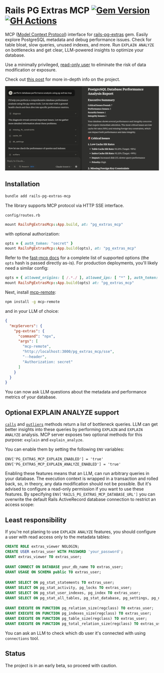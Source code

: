 # Rails PG Extras MCP [![Gem Version](https://badge.fury.io/rb/rails-pg-extras-mcp.svg)](https://badge.fury.io/rb/rails-pg-extras-mcp) [![GH Actions](https://github.com/pawurb/rails-pg-extras-mcp/actions/workflows/ci.yml/badge.svg)](https://github.com/pawurb/rails-pg-extras-mcp/actions)

MCP ([Model Context Protocol](https://modelcontextprotocol.io/introduction)) interface for [rails-pg-extras](https://github.com/pawurb/rails-pg-extras) gem. Easily explore PostgreSQL metadata and debug performance issues. Check for table bloat, slow queries, unused indexes, and more. Run `EXPLAIN ANALYZE` on bottlenecks and get clear, LLM-powered insights to optimize your database. 

Use a minimally privileged, [read-only user](#least-responsibility) to eliminate the risk of data modification or exposure.

Check out [this post](https://pawelurbanek.com/rails-postgresql-mcp) for more in-depth info on the project.

![LLM interface](https://github.com/pawurb/rails-pg-extras/raw/main/pg-extras-mcp.png)

## Installation

```bash
bundle add rails-pg-extras-mcp
```

The library supports MCP protocol via HTTP SSE interface. 

`config/routes.rb`

```ruby
mount RailsPgExtrasMcp::App.build, at: "pg_extras_mcp"
```

with optional authorization:

```ruby
opts = { auth_token: "secret" }
mount RailsPgExtrasMcp::App.build(opts), at: "pg_extras_mcp"
```

Refer to the [fast-mcp docs](https://github.com/yjacquin/fast-mcp) for a complete list of supported options (the `opts` hash is passed directly as-is). For production deployments, you'll likely need a similar config:

```ruby
opts = { allowed_origins: [ /.*./ ], allowed_ips: [ "*" ], auth_token: "secret", localhost_only: false }
mount RailsPgExtrasMcp::App.build(opts) at: "pg_extras_mcp"
```

Next, install [mcp-remote](https://github.com/geelen/mcp-remote):

```bash
npm install -g mcp-remote
```

and in your LLM of choice:

```json
{
  "mcpServers": {
    "pg-extras": {
      "command": "npx",
      "args": [
        "mcp-remote",
        "http://localhost:3000/pg_extras_mcp/sse",
        "--header",
        "Authorization: secret"
      ]
    }
  }
}
```

You can now ask LLM questions about the metadata and performance metrics of your database.


## Optional EXPLAIN ANALYZE support

[`calls`](https://github.com/pawurb/rails-pg-extras?tab=readme-ov-file#calls) and [`outliers`](https://github.com/pawurb/rails-pg-extras?tab=readme-ov-file#outliers) methods return a list of bottleneck queries. LLM can get better insights into these queries by performing `EXPLAIN` and `EXPLAIN ANALYZE` analysis. MCP server exposes two optional methods for this purpose: `explain` and `explain_analyze`. 

You can enable them by setting the following `ENV` variables:

`ENV['PG_EXTRAS_MCP_EXPLAIN_ENABLED'] = 'true'`
`ENV['PG_EXTRAS_MCP_EXPLAIN_ANALYZE_ENABLED'] = 'true'`

Enabling these features means that an LLM, can run arbitrary queries in your database. The execution context is wrapped in a transaction and rolled back, so, in theory, any data modification should not be possible. But it's advised to configure a read-only permission if you want to use these features. By specifying `ENV['RAILS_PG_EXTRAS_MCP_DATABASE_URL']` you can overwrite the default Rails ActiveRecord database connection to restrict an access scope:

## Least responsibility 

If you're not planing to use `EXPLAIN ANALYZE` features, you should configure a user with read access only to the metadata tables:

```sql
CREATE ROLE extras_viewer NOLOGIN;
CREATE USER extras_user WITH PASSWORD 'your_password';
GRANT extras_viewer TO extras_user;

GRANT CONNECT ON DATABASE your_db_name TO extras_user;
GRANT USAGE ON SCHEMA public TO extras_user;

GRANT SELECT ON pg_stat_statements TO extras_user;
GRANT SELECT ON pg_stat_activity, pg_locks TO extras_user;
GRANT SELECT ON pg_stat_user_indexes, pg_index TO extras_user;
GRANT SELECT ON pg_stat_all_tables, pg_stat_database, pg_settings, pg_namespace TO extras_user;

GRANT EXECUTE ON FUNCTION pg_relation_size(regclass) TO extras_user;
GRANT EXECUTE ON FUNCTION pg_indexes_size(regclass) TO extras_user;
GRANT EXECUTE ON FUNCTION pg_table_size(regclass) TO extras_user;
GRANT EXECUTE ON FUNCTION pg_total_relation_size(regclass) TO extras_user;
```

You can ask an LLM to check which db user it's connected with using `connections` tool.

## Status

The project is in an early beta, so proceed with caution.
